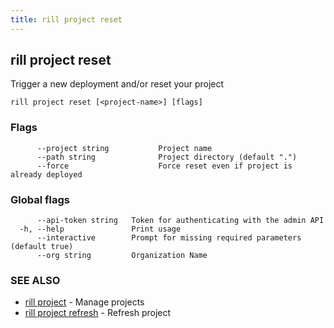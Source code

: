 ```yaml
---
title: rill project reset
---
```

## rill project reset

Trigger a new deployment and/or reset your project

```
rill project reset [<project-name>] [flags]
```

### Flags

```
      --project string           Project name
      --path string              Project directory (default ".")
      --force                    Force reset even if project is already deployed
```

### Global flags

```
      --api-token string   Token for authenticating with the admin API
  -h, --help               Print usage
      --interactive        Prompt for missing required parameters (default true)
      --org string         Organization Name
```

### SEE ALSO

* [rill project](project.md)	     - Manage projects
* [rill project refresh](refresh.md) - Refresh project